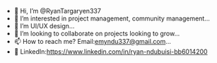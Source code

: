 - 👋 Hi, I’m @RyanTargaryen337
- 👀 I’m interested in project management, community management...
- 🌱 I’m UI/UX design...
- 💞️ I’m looking to collaborate on projects looking to grow...
- 📫 How to reach me? Email:emyndu337@gmail.com...
- 🔗 LinkedIn:https://www.linkedin.com/in/ryan-ndubuisi-bb6014200
<!---
RyanTargaryen337/RyanTargaryen337 is a ✨ special ✨ repository because its `README.md` (this file) appears on your GitHub profile.
You can click the Preview link to take a look at your changes.
--->
